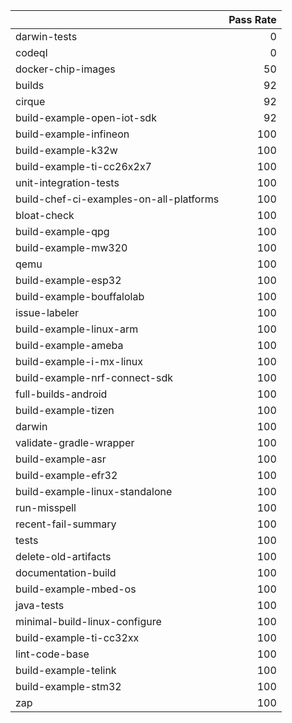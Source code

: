 |                                         |   Pass Rate |
|:----------------------------------------|------------:|
| darwin-tests                            |           0 |
| codeql                                  |           0 |
| docker-chip-images                      |          50 |
| builds                                  |          92 |
| cirque                                  |          92 |
| build-example-open-iot-sdk              |          92 |
| build-example-infineon                  |         100 |
| build-example-k32w                      |         100 |
| build-example-ti-cc26x2x7               |         100 |
| unit-integration-tests                  |         100 |
| build-chef-ci-examples-on-all-platforms |         100 |
| bloat-check                             |         100 |
| build-example-qpg                       |         100 |
| build-example-mw320                     |         100 |
| qemu                                    |         100 |
| build-example-esp32                     |         100 |
| build-example-bouffalolab               |         100 |
| issue-labeler                           |         100 |
| build-example-linux-arm                 |         100 |
| build-example-ameba                     |         100 |
| build-example-i-mx-linux                |         100 |
| build-example-nrf-connect-sdk           |         100 |
| full-builds-android                     |         100 |
| build-example-tizen                     |         100 |
| darwin                                  |         100 |
| validate-gradle-wrapper                 |         100 |
| build-example-asr                       |         100 |
| build-example-efr32                     |         100 |
| build-example-linux-standalone          |         100 |
| run-misspell                            |         100 |
| recent-fail-summary                     |         100 |
| tests                                   |         100 |
| delete-old-artifacts                    |         100 |
| documentation-build                     |         100 |
| build-example-mbed-os                   |         100 |
| java-tests                              |         100 |
| minimal-build-linux-configure           |         100 |
| build-example-ti-cc32xx                 |         100 |
| lint-code-base                          |         100 |
| build-example-telink                    |         100 |
| build-example-stm32                     |         100 |
| zap                                     |         100 |